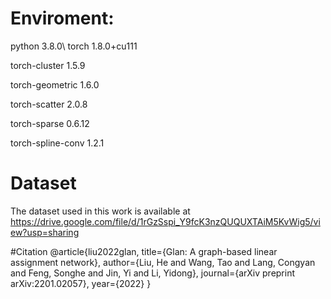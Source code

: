 # Enviroment:
python                3.8.0\\
torch                 1.8.0+cu111

torch-cluster         1.5.9

torch-geometric       1.6.0

torch-scatter         2.0.8

torch-sparse          0.6.12

torch-spline-conv     1.2.1

# Dataset
The dataset used in this work is available at https://drive.google.com/file/d/1rGzSspi_Y9fcK3nzQUQUXTAiM5KvWig5/view?usp=sharing

#Citation
@article{liu2022glan,
  title={Glan: A graph-based linear assignment network},
  author={Liu, He and Wang, Tao and Lang, Congyan and Feng, Songhe and Jin, Yi and Li, Yidong},
  journal={arXiv preprint arXiv:2201.02057},
  year={2022}
}
